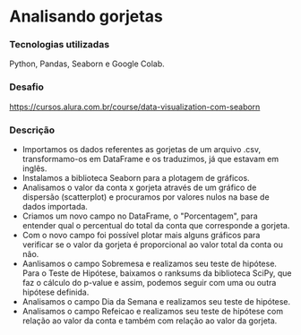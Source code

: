 # Analisando gorjetas

### Tecnologias utilizadas
Python, Pandas, Seaborn e Google Colab.

### Desafio
https://cursos.alura.com.br/course/data-visualization-com-seaborn

### Descrição

- Importamos os dados referentes as gorjetas de um arquivo .csv, transformamo-os em DataFrame e os traduzimos, já que estavam em inglês.
- Instalamos a biblioteca Seaborn para a plotagem de gráficos.
- Analisamos o valor da conta x gorjeta através de um gráfico de dispersão (scatterplot) e procuramos por valores nulos na base de dados importada.
- Criamos um novo campo no DataFrame, o "Porcentagem", para entender qual o percentual do total da conta que corresponde a gorjeta.
- Com o novo campo foi possível plotar mais alguns gráficos para verificar se o valor da gorjeta é proporcional ao valor total da conta ou não.
- Aanlisamos o campo Sobremesa e realizamos seu teste de hipótese. Para o Teste de Hipótese, baixamos o ranksums da biblioteca SciPy, que faz o cálculo do p-value e assim, podemos seguir com uma ou outra hipótese definida.
- Analisamos o campo Dia da Semana e realizamos seu teste de hipótese.
- Analisamos o campo Refeicao e realizamos seu teste de hipótese com relação ao valor da conta e também com relação ao valor da gorjeta.
